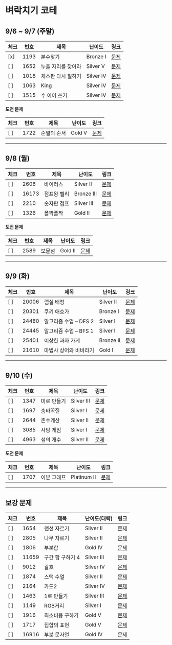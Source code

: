 # 벼락치기 코테

## 9/6 ~ 9/7 (주말)

| 체크  | 번호   | 제목         | 난이도       | 링크                                         |
|-----|------|------------|-----------|--------------------------------------------|
| [x] | 1193 | 분수찾기       | Bronze I  | [문제](https://www.acmicpc.net/problem/1193) |
| [ ] | 1652 | 누울 자리를 찾아라 | Silver V  | [문제](https://www.acmicpc.net/problem/1652) |
| [ ] | 1018 | 체스판 다시 칠하기 | Silver IV | [문제](https://www.acmicpc.net/problem/1018) |
| [ ] | 1063 | King       | Silver IV | [문제](https://www.acmicpc.net/problem/1063) |
| [ ] | 1515 | 수 이어 쓰기    | Silver IV | [문제](https://www.acmicpc.net/problem/1515) |

**도전 문제**

| 체크  | 번호   | 제목     | 난이도    | 링크                                         |
|-----|------|--------|--------|--------------------------------------------|
| [ ] | 1722 | 순열의 순서 | Gold V | [문제](https://www.acmicpc.net/problem/1722) |

---

## 9/8 (월)

| 체크  | 번호    | 제목     | 난이도        | 링크                                          |
|-----|-------|--------|------------|---------------------------------------------|
| [ ] | 2606  | 바이러스   | Silver II  | [문제](https://www.acmicpc.net/problem/2606)  |
| [ ] | 16173 | 점프왕 쩰리 | Bronze III | [문제](https://www.acmicpc.net/problem/16173) |
| [ ] | 2210  | 숫자판 점프 | Silver III | [문제](https://www.acmicpc.net/problem/2210)  |
| [ ] | 1326  | 폴짝폴짝   | Gold II    | [문제](https://www.acmicpc.net/problem/1326)  |

**도전 문제**

| 체크  | 번호   | 제목  | 난이도     | 링크                                         |
|-----|------|-----|---------|--------------------------------------------|
| [ ] | 2589 | 보물섬 | Gold II | [문제](https://www.acmicpc.net/problem/2589) |

---

## 9/9 (화)

| 체크  | 번호    | 제목              | 난이도       | 링크                                          |
|-----|-------|-----------------|-----------|---------------------------------------------|
| [ ] | 20006 | 랩실 배정           | Silver II | [문제](https://www.acmicpc.net/problem/20006) |
| [ ] | 20301 | 쿠키 애호가          | Bronze I  | [문제](https://www.acmicpc.net/problem/20301) |
| [ ] | 24480 | 알고리즘 수업 – DFS 2 | Silver I  | [문제](https://www.acmicpc.net/problem/24480) |
| [ ] | 24445 | 알고리즘 수업 – BFS 1 | Silver I  | [문제](https://www.acmicpc.net/problem/24445) |
| [ ] | 25401 | 이상한 과자 가게       | Bronze II | [문제](https://www.acmicpc.net/problem/25401) |
| [ ] | 21610 | 마법사 상어와 비바라기    | Gold I    | [문제](https://www.acmicpc.net/problem/21610) |

---

## 9/10 (수)

| 체크  | 번호   | 제목     | 난이도        | 링크                                         |
|-----|------|--------|------------|--------------------------------------------|
| [ ] | 1347 | 미로 만들기 | Silver III | [문제](https://www.acmicpc.net/problem/1347) |
| [ ] | 1697 | 숨바꼭질   | Silver I   | [문제](https://www.acmicpc.net/problem/1697) |
| [ ] | 2644 | 촌수계산   | Silver II  | [문제](https://www.acmicpc.net/problem/2644) |
| [ ] | 3085 | 사탕 게임  | Silver I   | [문제](https://www.acmicpc.net/problem/3085) |
| [ ] | 4963 | 섬의 개수  | Silver II  | [문제](https://www.acmicpc.net/problem/4963) |

**도전 문제**

| 체크  | 번호   | 제목     | 난이도         | 링크                                         |
|-----|------|--------|-------------|--------------------------------------------|
| [ ] | 1707 | 이분 그래프 | Platinum II | [문제](https://www.acmicpc.net/problem/1707) |


---

## 보강 문제

| 체크  | 번호    | 제목         | 난이도(대략)    | 링크                                          |
|-----|-------|------------|------------|---------------------------------------------|
| [ ] | 1654  | 랜선 자르기     | Silver II  | [문제](https://www.acmicpc.net/problem/1654)  |
| [ ] | 2805  | 나무 자르기     | Silver II  | [문제](https://www.acmicpc.net/problem/2805)  |
| [ ] | 1806  | 부분합        | Gold IV    | [문제](https://www.acmicpc.net/problem/1806)  |
| [ ] | 11659 | 구간 합 구하기 4 | Silver III | [문제](https://www.acmicpc.net/problem/11659) |
| [ ] | 9012  | 괄호         | Silver IV  | [문제](https://www.acmicpc.net/problem/9012)  |
| [ ] | 1874  | 스택 수열      | Silver II  | [문제](https://www.acmicpc.net/problem/1874)  |       
| [ ] | 2164  | 카드2        | Silver IV  | [문제](https://www.acmicpc.net/problem/2164)  |
| [ ] | 1463  | 1로 만들기     | Silver III | [문제](https://www.acmicpc.net/problem/1463)  |
| [ ] | 1149  | RGB거리      | Silver I   | [문제](https://www.acmicpc.net/problem/1149)  |
| [ ] | 1916  | 최소비용 구하기   | Gold V     | [문제](https://www.acmicpc.net/problem/1916)  |
| [ ] | 1717  | 집합의 표현     | Gold V     | [문제](https://www.acmicpc.net/problem/1717)  |
| [ ] | 16916 | 부분 문자열     | Gold IV    | [문제](https://www.acmicpc.net/problem/16916) |

